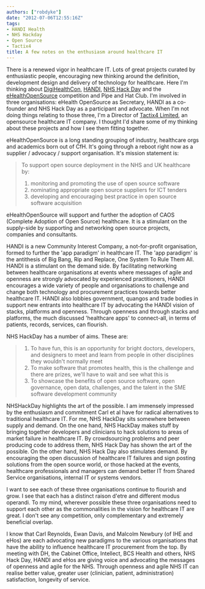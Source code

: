 ```yaml
---
authors: ["robdyke"]
date: "2012-07-06T12:55:16Z"
tags:
- HANDI Health
- NHS Hackday
- Open Source
- Tactix4
title: A few notes on the enthusiasm around healthcare IT
---
```

There is a renewed vigor in healthcare IT. Lots of great projects curated by enthusiastic people, encouraging new thinking around the definition, development design and delivery of technology for healthcare. Here I'm thinking about [DigiHealthCon](http://digihealthcon.wordpress.com/), [HANDI](http://www.handihealth.net/), [NHS Hack Day](http://nhshackday.com/) and the [eHealthOpenSource](http://ehealthopensource.org/) competition and Pipe and Hat Club. I'm involved in three organisations: eHealth OpenSource as Secretary, HANDI as a co-founder and NHS Hack Day as a participant and advocate. When I'm not doing things relating to those three, I'm a Director of [Tactix4 Limited](http://www.tactix4.com/), an opensource healthcare IT company. I thought I'd share some of my thinking about these projects and how I see them fitting together.

<!--more-->

eHealthOpenSource is a long standing grouping of industry, healthcare orgs and academics born out of CfH. It's going through a reboot right now as a supplier / advocacy / support organisation. It's mission statement is:

> To support open source deployment in the NHS and UK healthcare by:
> 
>   1. monitoring and promoting the use of open source software
>   2. nominating appropriate open source suppliers for ICT tenders
>   3. developing and encouraging best practice in open source software acquisition

eHealthOpenSource will support and further the adoption of CAOS (Complete Adoption of Open Source) healthcare. It is a stimulant on the supply-side by supporting and networking open source projects, companies and consultants.

HANDI is a new Community Interest Company, a not-for-profit organisation, formed to further the 'app paradigm' in healthcare IT. The 'app paradigm' is the antithesis of Big Bang, Rip and Replace, One System To Rule Them All. HANDI is a stimulant on the demand side. By facilitating networking between healthcare organisations at events where messages of agile and openness are strongly advocated by experienced practitioners, HANDI encourages a wide variety of people and organisations to challenge and change both technology and procurement practices towards better healthcare IT. HANDI also lobbies government, quangos and trade bodies in support new entrants into healthcare IT by advocating the HANDI vision of stacks, platforms and openness. Through openness and through stacks and platforms, the much discussed 'healthcare apps' to connect-all, in terms of patients, records, services, can flourish.

NHS HackDay has a number of aims. These are:

>   1. To have fun, this is an opportunity for bright doctors, developers, and designers to meet and learn from people in other disciplines they wouldn't normally meet
>   2. To make software that promotes health, this is the challenge and there are prizes, we'll have to wait and see what this is
>   3. To showcase the benefits of open source software, open governance, open data, challenges, and the talent in the SME software development community

NHSHackDay highlights the art of the possible. I am immensely impressed by the enthusiasm and commitment Carl et al have for radical alternatives to traditional healthcare IT. For me, NHS HackDay sits somewhere between supply and demand. On the one hand, NHS HackDay makes stuff by bringing together developers and clinicians to hack solutions to areas of market failure in healthcare IT. By crowdsourcing problems and peer producing code to address them, NHS Hack Day has shown the art of the possible. On the other hand, NHS Hack Day also stimulates demand. By encouraging the open discussion of healthcare IT failures and sign posting solutions from the open source world, or those hacked at the events, healthcare professionals and managers can demand better IT from Shared Service organisations, internal IT or systems vendors.

I want to see each of these three organisations continue to flourish and grow. I see that each has a distinct raison d'etre and different modus operandi. To my mind, wherever possible these three organisations need to support each other as the commonalities in the vision for healthcare IT are great. I don't see any competition, only complementary and extremely beneficial overlap.

I know that Carl Reynolds, Ewan Davis, and Malcolm Newbury (of IHE and eHos) are each advocating new paradigms to the various organisations that have the ability to influence healthcare IT procurement from the top. By meeting with DH, the Cabinet Office, Intellect, BCS Health and others, NHS Hack Day, HANDI and eHos are giving voice and advocating the messages of openness and agile for the NHS. Through openness and agile NHS IT can realise better value, greater user (clinician, patient, administration) satisfaction, longevity of service.